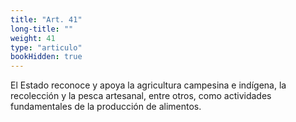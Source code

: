 ```yaml
---
title: "Art. 41"
long-title: ""
weight: 41
type: "articulo"
bookHidden: true
---
```

El Estado reconoce y apoya la agricultura campesina e indígena, la recolección y la pesca artesanal, entre otros, como actividades fundamentales de la producción de alimentos.
